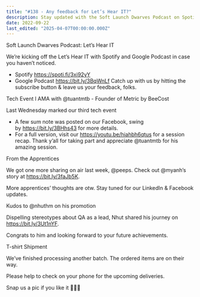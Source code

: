```yaml
---
title: "#138 - Any feedback for Let’s Hear IT?"
description: Stay updated with the Soft Launch Dwarves Podcast on Spotify and Google Podcast, tech event recaps, apprentice stories, and team news including promotions and merchandise deliveries.
date: 2022-09-22
last_edited: "2025-04-07T00:00:00.000Z"
---
```


Soft Launch Dwarves Podcast: Let’s Hear IT

We’re kicking off the Let’s Hear IT with Spotify and Google Podcast in case you haven’t noticed.

- Spotify <https://spoti.fi/3xi92yY>
- Google Podcast <https://bit.ly/3BqWnLf>
  Catch up with us by hitting the subscribe button & leave us your feedback, folks.

Tech Event l AMA with @tuantmtb - Founder of Metric by BeeCost

Last Wednesday marked our third tech event

- A few sum note was posted on our Facebook, swing by <https://bit.ly/3BHhs43> for more details.
- For a full version, visit our <https://youtu.be/hiahbh6qtus> for a session recap.
  Thank y’all for taking part and appreciate @tuantmtb for his amazing session.

From the Apprentices

We got one more sharing on air last week, @peeps. Check out @myanh’s story at <https://bit.ly/3faJb5K>.

More apprentices’ thoughts are otw. Stay tuned for our LinkedIn & Facebook updates.

Kudos to @nhuthm on his promotion

Dispelling stereotypes about QA as a lead, Nhut shared his journey on <https://bit.ly/3Ut1nYF>.

Congrats to him and looking forward to your future achievements.

T-shirt Shipment

We’ve finished processing another batch. The ordered items are on their way.

Please help to check on your phone for the upcoming deliveries.

Snap us a pic if you like it 🙆🏻‍♀️

